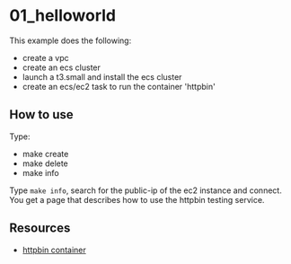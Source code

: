 # 01_helloworld
This example does the following:
- create a vpc
- create an ecs cluster
- launch a t3.small and install the ecs cluster
- create an ecs/ec2 task to run the container 'httpbin'

## How to use
Type:

- make create
- make delete
- make info

Type `make info`, search for the public-ip of the ec2 instance and connect. You get a page that describes how to use
the httpbin testing service.

## Resources
- [httpbin container](https://hub.docker.com/r/kennethreitz/httpbin/)